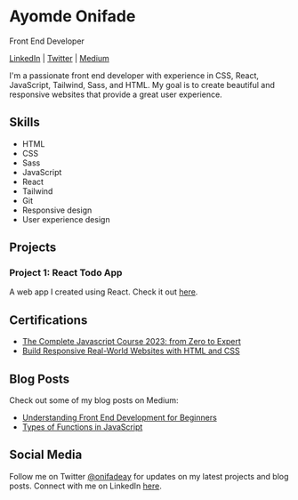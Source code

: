 # Ayomde Onifade

Front End Developer

[LinkedIn](https://www.linkedin.com/in/ayomideonifade/) | [Twitter](https://twitter.com/onifadeay) | [Medium](https://medium.com/@onifadeay)

I'm a passionate front end developer with experience in CSS, React, JavaScript, Tailwind, Sass, and HTML. My goal is to create beautiful and responsive websites that provide a great user experience.

## Skills

- HTML
- CSS
- Sass
- JavaScript
- React
- Tailwind
- Git
- Responsive design
- User experience design

## Projects

### Project 1: React Todo App

A web app I created using React. Check it out [here](https://github.com/Ayomide6441/React-Todo-App).

## Certifications

- [The Complete Javascript Course 2023: from Zero to Expert](https://www.udemy.com/certificate/UC-c2853682-b482-43ef-852f-f9328f0d039f/)
- [ Build Responsive Real-World Websites with HTML and CSS ](https://www.udemy.com/certificate/UC-3a7e66b0-7894-4a35-ab29-8fa429adf41d/)

## Blog Posts

Check out some of my blog posts on Medium:

- [Understanding Front End Development for Beginners](https://medium.com/@onifadeay/understanding-front-end-development-for-beginners-496c7cd5b804)
- [Types of Functions in JavaScript](https://medium.com/@onifadeay/types-of-functions-in-javascript-65b22b0d6ae3)

## Social Media

Follow me on Twitter [@onifadeay](https://twitter.com/onifade) for updates on my latest projects and blog posts. Connect with me on LinkedIn [here](https://www.linkedin.com/in/ayomideonifade/).
